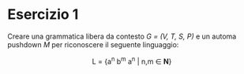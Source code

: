 # Esercizio 1

Creare una grammatica libera da contesto *G = (V, T, S, P)* e un automa pushdown *M* per riconoscere il seguente linguaggio:

<center>
L = {a<sup>n</sup> b<sup>m</sup> a<sup>n</sup> | n,m ∈ <strong>N</strong>}
</center>
